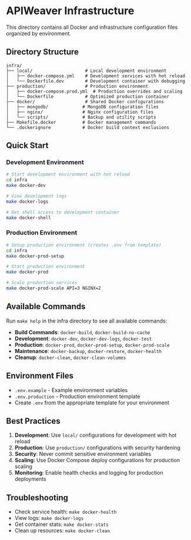 # APIWeaver Infrastructure

This directory contains all Docker and infrastructure configuration files organized by environment.

## Directory Structure

```
infra/
├── local/                    # Local development environment
│   ├── docker-compose.yml    # Development services with hot reload
│   └── Dockerfile.dev        # Development container with debugging
├── production/               # Production environment  
│   ├── docker-compose.prod.yml  # Production overrides and scaling
│   └── Dockerfile            # Optimized production container
├── docker/                   # Shared Docker configurations
│   ├── mongodb/             # MongoDB configuration files
│   ├── nginx/               # Nginx configuration files
│   └── scripts/             # Backup and utility scripts
├── Makefile.docker          # Docker management commands
└── .dockerignore            # Docker build context exclusions
```

## Quick Start

### Development Environment

```bash
# Start development environment with hot reload
cd infra
make docker-dev

# View development logs
make docker-logs

# Get shell access to development container
make docker-shell
```

### Production Environment

```bash
# Setup production environment (creates .env from template)
cd infra
make docker-prod-setup

# Start production environment
make docker-prod

# Scale production services
make docker-prod-scale API=3 NGINX=2
```

## Available Commands

Run `make help` in the infra directory to see all available commands:

- **Build Commands**: `docker-build`, `docker-build-no-cache`
- **Development**: `docker-dev`, `docker-dev-logs`, `docker-test`
- **Production**: `docker-prod`, `docker-prod-setup`, `docker-prod-scale`
- **Maintenance**: `docker-backup`, `docker-restore`, `docker-health`
- **Cleanup**: `docker-clean`, `docker-clean-volumes`

## Environment Files

- `.env.example` - Example environment variables
- `.env.production` - Production environment template
- Create `.env` from the appropriate template for your environment

## Best Practices

1. **Development**: Use `local/` configurations for development with hot reload
2. **Production**: Use `production/` configurations with security hardening
3. **Security**: Never commit sensitive environment variables
4. **Scaling**: Use Docker Compose deploy configurations for production scaling
5. **Monitoring**: Enable health checks and logging for production deployments

## Troubleshooting

- Check service health: `make docker-health`
- View logs: `make docker-logs`
- Get container stats: `make docker-stats`
- Clean up resources: `make docker-clean`